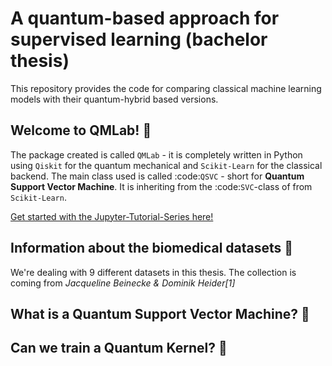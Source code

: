 # A quantum-based approach for supervised learning (bachelor thesis) 

This repository provides the code for comparing classical machine learning models with their quantum-hybrid based versions. 

## Welcome to QMLab! 🧪

The package created is called `QMLab` - it is completely written in Python using `Qiskit` for the quantum mechanical and `Scikit-Learn` for the classical backend. The main class used is called 
:code:`QSVC` - short for **Quantum Support Vector Machine**. It is inheriting from the :code:`SVC`-class of 
from `Scikit-Learn`. 

[Get started with the Jupyter-Tutorial-Series here!](./tutorials/classical_learning.ipynb)

## Information about the biomedical datasets 🧬

We're dealing with 9 different datasets in this thesis. The collection is coming from <cite>Jacqueline Beinecke & Dominik Heider[1]</cite>

## What is a Quantum Support Vector Machine? 🤔

## Can we train a Quantum Kernel? 🤨

